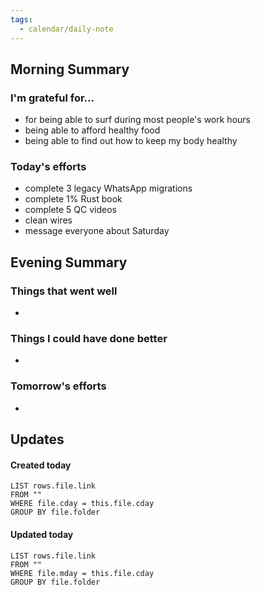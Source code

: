 ```yaml
---
tags:
  - calendar/daily-note
---
```


## Morning Summary

### I'm grateful for...

- for being able to surf during most people's work hours
- being able to afford healthy food
- being able to find out how to keep my body healthy

### Today's efforts

- complete 3 legacy WhatsApp migrations
- complete 1% Rust book
- complete 5 QC videos
- clean wires
- message everyone about Saturday

## Evening Summary

### Things that went well

-

### Things I could have done better

-

### Tomorrow's efforts

-

## Updates

#### Created today

```dataview
LIST rows.file.link
FROM ""
WHERE file.cday = this.file.cday
GROUP BY file.folder
```

#### Updated today

```dataview
LIST rows.file.link
FROM ""
WHERE file.mday = this.file.cday
GROUP BY file.folder
```

